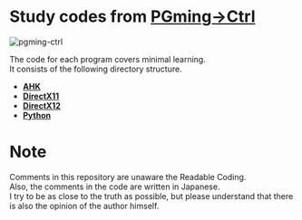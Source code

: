 # Study codes from [PGming->Ctrl](https://pgming-ctrl.com/)

![pgming-ctrl](https://user-images.githubusercontent.com/84230279/126891296-ea824352-782e-432a-8306-25a596b67853.png)

The code for each program covers minimal learning.  
It consists of the following directory structure.

* **[AHK](/ahk)**
* **[DirectX11](/directx11)**
* **[DirectX12](/directx12)**
* **[Python](/python)**

# Note

Comments in this repository are unaware the Readable Coding.  
Also, the comments in the code are written in Japanese.  
I try to be as close to the truth as possible, but please understand that there is also the opinion of the author himself.
